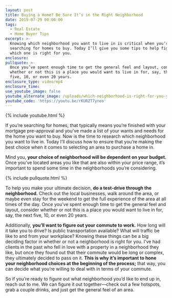 ```yaml
---
layout: post
title: Buying a Home? Be Sure It’s in the Right Neighborhood
date: 2019-07-29 00:00:00
tags:
  - Real Estate
  - Home Buyer Tips
excerpt: >-
  Knowing which neighborhood you want to live in is critical when you’re
  searching for homes to buy. Today I’ll give you some tips to help figure out
  which one is right for you.
enclosure:
pullquote: >-
  Once you’ve spent enough time to get the general feel and layout, consider
  whether or not this is a place you would want to live in for, say, the next
  five, 10, or even 20 years.
enclosure_type: video/mp4
enclosure_time:
use_youtube_image: false
youtube_alternate_image: /uploads/which-neighborhood-is-right-for-you-youtube.jpg
youtube_code: 'https://youtu.be/rKURZT7yneo'
---
```


{% include youtube.html %}

If you’re searching for homes, that typically means you’re finished with your mortgage pre-approval and you’ve made a list of your wants and needs for the home you want to buy. Now is the time to research which neighborhood you want to live in. Today I’ll discuss how to ensure that you’re making the best choice when it comes to selecting an area to purchase a home in.

Mind you, **your choice of neighborhood will be dependent on your budget.** Once you’ve located areas you like that are also within your price range, it’s important to spend some time in the neighborhoods you’re considering.

{% include pullquote.html %}

To help you make your ultimate decision, **do a test-drive through the neighborhood.** Check out the local businesses, walk around the area, or maybe even stay for the weekend to get the full experience of the area at all times of the day. Once you’ve spent enough time to get the general feel and layout, consider whether or not this is a place you would want to live in for, say, the next five, 10, or even 20 years.

Additionally, **you’ll want to figure out your commute to work.** How long will it take you to drive? Is public transportation available? What will traffic be like to and from your workplace? Knowing these things can be a big deciding factor in whether or not a neighborhood is right for you. I’ve had clients in the past who fell in love with a property in a neighborhood they like, but once they found out that their commute would be long or complex, they ultimately decided to pass on it. **This is why it’s important to hone your neighborhood choices at the beginning of the process;** that way, you can decide what you’re willing to deal with in terms of your commute.

So if you’re ready to figure out what neighborhood you’d like to end up in, reach out to me. We can figure it out together—check out a few hotspots, grab a couple drinks, and just get the general feel of an area.<br>&nbsp;